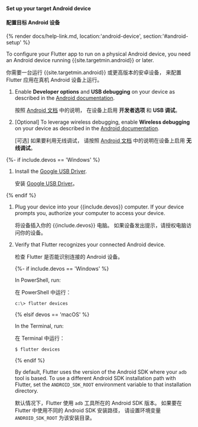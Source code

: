 #### Set up your target Android device

#### 配置目标 Android 设备

{% render docs/help-link.md, location:'android-device', section:'#android-setup' %}

To configure your Flutter app to run on a physical Android device,
you need an Android device running {{site.targetmin.android}} or later.

你需要一台运行 {{site.targetmin.android}} 或更高版本的安卓设备，
来配置 Flutter 应用在真机 Android 设备上运行。

1. Enable **Developer options** and **USB debugging** on your device
   as described in the
   [Android documentation]({{site.android-dev}}studio/debug/dev-options).

   按照 [Android 文档]({{site.android-dev}}studio/debug/dev-options) 
   中的说明，
   在设备上启用 **开发者选项** 和 **USB 调试**。

1. [Optional] To leverage wireless debugging,
   enable **Wireless debugging** on your device as described in the
   [Android documentation]({{site.android-dev}}studio/run/device#wireless).

   [可选] 如果要利用无线调试，
   请按照 [Android 文档]({{site.android-dev}}studio/run/device#wireless) 
   中的说明在设备上启用 **无线调试**。

{%- if include.devos == 'Windows' %}

1. Install the [Google USB Driver]({{site.android-dev}}studio/run/win-usb).

   安装 [Google USB Driver]({{site.android-dev}}studio/run/win-usb)。

{% endif %}

1. Plug your device into your {{include.devos}} computer.
   If your device prompts you, authorize your computer to access your device.

   将设备插入你的 {{include.devos}} 电脑。
   如果设备发出提示，请授权电脑访问你的设备。

1. Verify that Flutter recognizes your connected Android device.

   检查 Flutter 是否能识别连接的 Android 设备。

   {%- if include.devos == 'Windows' %}

   In PowerShell, run:

   在 PowerShell 中运行：

   ```console
   c:\> flutter devices
   ```

   {% elsif devos == 'macOS' %}

   In the Terminal, run:

   在 Terminal 中运行：

   ```console
   $ flutter devices
   ```

   {% endif %}

   By default, Flutter uses the version of the Android
   SDK where your `adb` tool is based.
   To use a different Android SDK installation path with Flutter,
   set the `ANDROID_SDK_ROOT` environment variable
   to that installation directory.

   默认情况下，Flutter 使用 `adb` 工具所在的 Android SDK 版本。
   如果要在 Flutter 中使用不同的 Android SDK 安装路径，
   请设置环境变量 `ANDROID_SDK_ROOT` 为该安装目录。
